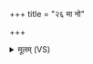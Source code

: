 +++
title = "२६ मा नो"

+++
<details><summary>मूलम् (VS)</summary>

मा नो॑ रुद्र त॒क्मना॒ मा वि॒षेण॒ मा नः॒ सं स्रा॑ दि॒व्येना॒ग्निना॑।  
अ॒न्यत्रा॒स्मद्वि॒द्युतं॑ पातयै॒ताम् ॥
</details>